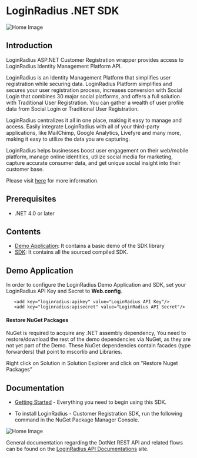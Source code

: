 # LoginRadius .NET SDK


![Home Image](http://docs.lrcontent.com/resources/github/banner-1544x500.png)

## Introduction ##

LoginRadius ASP.NET Customer Registration wrapper provides access to LoginRadius Identity Management Platform API.

LoginRadius is an Identity Management Platform that simplifies user registration while securing data. LoginRadius Platform simplifies and secures your user registration process, increases conversion with Social Login that combines 30 major social platforms, and offers a full solution with Traditional User Registration. You can gather a wealth of user profile data from Social Login or Traditional User Registration. 

LoginRadius centralizes it all in one place, making it easy to manage and access. Easily integrate LoginRadius with all of your third-party applications, like MailChimp, Google Analytics, Livefyre and many more, making it easy to utilize the data you are capturing.

LoginRadius helps businesses boost user engagement on their web/mobile platform, manage online identities, utilize social media for marketing, capture accurate consumer data, and get unique social insight into their customer base.

Please visit [here](http://www.loginradius.com/) for more information.


## Prerequisites

* .NET 4.0 or later


## Contents ##

* [Demo Application](https://github.com/LoginRadius/dot-net-sdk/tree/master/demo): It contains a basic demo of the SDK
library
* [SDK](https://github.com/LoginRadius/dot-net-sdk/tree/master/LoginRadiusSDK): It contains all the sourced compiled SDK.

## Demo Application

In order to configure the LoginRadius Demo Application and SDK, set your LoginRadius API Key and Secret to **Web.config**.
```
   <add key="loginradius:apikey" value="LoginRadius API Key"/>
   <add key="loginradius:apisecret" value="LoginRadius API Secret"/>
```

#### Restore NuGet Packages

NuGet is required to acquire any .NET assembly dependency, You need to restore/download the rest of the demo dependencies via NuGet, as they are not yet part of the Demo. These NuGet dependencies contain facades (type forwarders) that point to mscorlib and Libraries.

Right click on Solution in Solution Explorer and click on "Restore Nuget Packages"

## Documentation

* [Getting Started](http://apidocs.loginradius.com/docs/aspnet) - Everything you need to begin using this SDK.

* To install LoginRadius - Customer Registration SDK, run the following command in the NuGet Package Manager Console.

![Home Image](https://www.filepicker.io/api/file/MHpeRcZGQRyH4K7iMfSZ)

General documentation regarding the DotNet REST API and related flows can be found on the [LoginRadius API Documentations](http://apidocs.loginradius.com/) site. 
